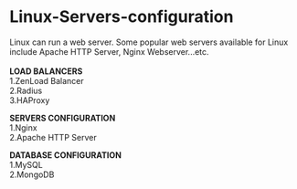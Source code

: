 # Linux-Servers-configuration
Linux can run a web server. Some popular web servers available for Linux include Apache HTTP Server, Nginx Webserver...etc.<br><br>
<b>LOAD BALANCERS</b><br>
  1.ZenLoad Balancer<br>
  2.Radius<br>
  3.HAProxy<br>
  
<b>SERVERS CONFIGURATION</b><br>
 1.Nginx<br>
 2.Apache HTTP Server<br>

 <b> DATABASE CONFIGURATION</b><br>
  1.MySQL<br>
  2.MongoDB<br>
